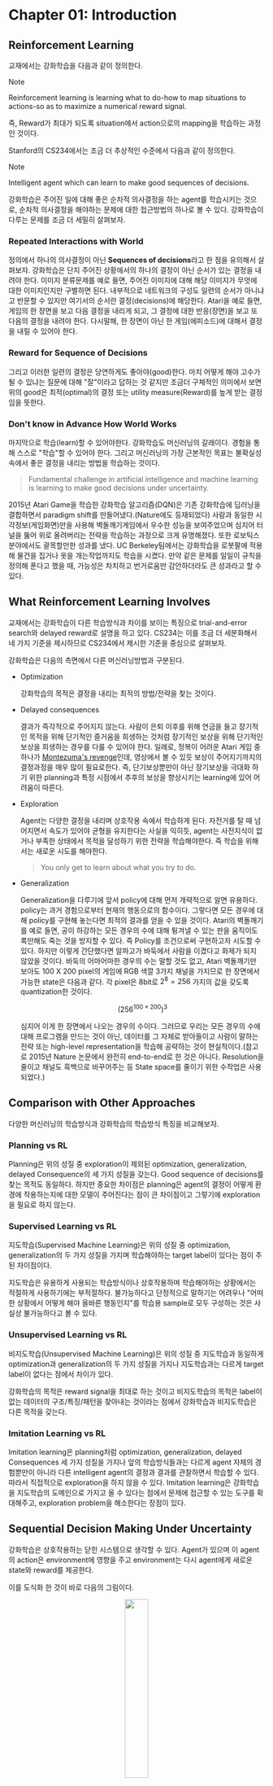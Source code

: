 # Chapter 01: Introduction

## Reinforcement Learning

교재에서는 강화학습을 다음과 같이 정의한다.

> [!NOTE]
> Reinforcement learning is learning what to do-how to map situations to actions-so as to maximize a numerical reward signal.

즉, Reward가 최대가 되도록 situation에서 action으로의 mapping을 학습하는 과정인 것이다.

Stanford의 CS234에서는 조금 더 추상적인 수준에서 다음과 같이 정의한다.

> [!NOTE]
> Intelligent agent which can learn to make good sequences of decisions.

강화학습은 주어진 일에 대해 좋은 순차적 의사결정을 하는 agent를 학습시키는 것으로, 순차적 의사결정을 해야하는 문제에 대한 접근방법의 하나로 볼 수 있다. 강화학습이 다루는 문제를 조금 더 세밀히 살펴보자.

### Repeated Interactions with World

정의에서 하나의 의사결정이 아닌 **Sequences of decisions**라고 한 점을 유의해서 살펴보자. 강화학습은 단지 주어진 상황에서의 하나의 결정이 아닌 순서가 있는 결정을 내려야 한다. 이미지 분류문제를 예로 들면, 주어진 이미지에 대해 해당 이미지가 무엇에 대한 이미지인지만 구별하면 된다. 내부적으로 네트워크의 구성도 일련의 순서가 아니냐고 반문할 수 있지만 여기서의 순서란 결정(decisions)에 해당한다. Atari을 예로 들면, 게임의 한 장면을 보고 다음 결정을 내리게 되고, 그 결정에 대한 반응(장면)을 보고 또 다음의 결정을 내려야 한다. 다시말해, 한 장면이 아닌 한 게임(에피소드)에 대해서 결정을 내릴 수 있어야 한다.

### Reward for Sequence of Decisions

그리고 이러한 일련의 결정은 당연하게도 좋아야(good)한다. 마치 어떻게 해야 고수가 될 수 있냐는 질문에 대해 "잘"이라고 답하는 것 같지만 조금더 구체적인 의미에서 보면 위의 good은 최적(optimal)의 결정 또는 utility measure(Reward)를 높게 받는 결정임을 뜻한다.

### Don't know in Advance How World Works

마지막으로 학습(learn)할 수 있어야한다. 강화학습도 머신러닝의 갈래이다. 경험을 통해 스스로 "학습"할 수 있어야 한다. 그리고 머신러닝의 가장 근본적인 목표는 불확실성 속에서 좋은 결정을 내리는 방법을 학습하는 것이다.

> Fundamental challenge in artificial intelligence and machine learning is learning to make good decisions under uncertainty.

2015년 Atari Game을 학습한 강화학습 알고리즘(DQN)은 기존 강화학습에 딥러닝을 결합하면서 paradigm shift를 만들어냈다.(Nature에도 등재되었다) 사람과 동일한 시각정보(게임화면)만을 사용해 벽돌깨기게임에서 우수한 성능을 보여주었으며 심지어 터널을 뚫어 위로 올려버리는 전략을 학습하는 과정으로 크게 유명해졌다. 또한 로보틱스분야에서도 괄목할만한 성과를 냈다. UC Berkeley팀에서는 강화학습을 로봇팔에 적용해 물건을 집거나 옷을 개는작업까지도 학습을 시켰다. 만약 같은 문제를 일일이 규칙을 정의해 푼다고 했을 때, 가능성은 차치하고 번거로움만 감안하더라도 큰 성과라고 할 수 있다.

## What Reinforcement Learning Involves

교재에서는 강화학습이 다른 학습방식과 차이를 보이는 특징으로 trial-and-error search와 delayed reward로 설명을 하고 있다. CS234는 이를 조금 더 세분화해서 네 가지 기준을 제시하므로 CS234에서 제시한 기준을 중심으로 살펴보자.

강화학습은 다음의 측면에서 다른 머신러닝방법과 구분된다.

* Optimization

  강화학습의 목적은 결정을 내리는 최적의 방법/전략을 찾는 것이다.
  
* Delayed consequences

  결과가 즉각적으로 주어지지 않는다. 사람이 은퇴 이후를 위해 연금을 들고 장기적인 목적을 위해 단기적인 즐거움을 희생하는 것처럼 장기적인 보상을 위해 단기적인 보상을 희생하는 경우를 다룰 수 있어야 한다. 일례로, 정복이 어려운 Atari 게임 중 하나가 [Montezuma's revenge](https://www.youtube.com/watch?v=ToSe_CUG0F4)인데, 영상에서 볼 수 있듯 보상이 주어지기까지의 결정과정을 매우 많이 필요로한다. 즉, 단기보상뿐만이 아닌 장기보상을 극대화 하기 위한 planning과 특정 시점에서 추후의 보상을 향상시키는 learning에 있어 어려움이 따른다.

* Exploration

  Agent는 다양한 결정을 내리며 상호작용 속에서 학습하게 된다. 자전거를 탈 때 넘어지면서 속도가 있어야 균형을 유지한다는 사실을 익히듯, agent는 사전지식이 없거나 부족한 상태에서 목적을 달성하기 위한 전략을 학습해야한다. 즉 학습을 위해서는 새로운 시도를 해야한다.

  > You only get to learn about what you try to do.

* Generalization

  Generalization을 다루기에 앞서 policy에 대해 먼저 개략적으로 알면 유용하다. policy는 과거 경험으로부터 현재의 행동으로의 함수이다. 그렇다면 모든 경우에 대해 policy를 구현해 놓는다면 최적의 결과를 얻을 수 있을 것이다. Atari의 벽돌깨기를 예로 들면, 공이 하강하는 모든 경우의 수에 대해 튕겨낼 수 있는 판을 움직이도록만해도 죽는 것을 방지할 수 있다. 즉 Policy를 조건으로써 구현하고자 시도할 수 있다. 하지만 이렇게 간단했다면 알파고가 바둑에서 사람을 이겼다고 화제가 되지 않았을 것이다. 바둑의 어마어마한 경우의 수는 말할 것도 없고, Atari 벽돌깨기만 보아도 100 X 200 pixel의 게임에 RGB 색깔 3가지 채널을 가지므로 한 장면에서 가능한 state은 다음과 같다. 각 pixel은 8bit로 $2^8=256$ 가지의 값을 갖도록 quantization한 것이다.

  $$\left(256^{100 \times 200}\right)^3$$

  심지어 이게 한 장면에서 나오는 경우의 수이다. 그러므로 우리는 모든 경우의 수에 대해 프로그램을 만드는 것이 아닌, 데이터를 그 자체로 받아들이고 사람이 말하는 전략 또는 high-level representation을 학습해 공략하는 것이 현실적이다.(참고로 2015년 Nature 논문에서 완전히 end-to-end로 한 것은 아니다. Resolution을 줄이고 채널도 흑백으로 바꾸어주는 등 State space를 줄이기 위한 수작업은 사용되었다.)

## Comparison with Other Approaches

다양한 머신러닝의 학습방식과 강화학습의 학습방식 특징을 비교해보자.

### Planning vs RL

Planning은 위의 성질 중 exploration이 제외된 optimization, generalization, delayed Consequence의 세 가지 성질을 갖는다. Good sequence of decisions를 찾는 목적도 동일하다. 하지만 중요한 차이점은 planning은 agent의 결정이 어떻게 환경에 작용하는지에 대한 모델이 주어진다는 점이 큰 차이점이고 그렇기에 exploration을 필요로 하지 않는다.

### Supervised Learning vs RL

지도학습(Supervised Machine Learning)은 위의 성질 중 optimization, generalization의 두 가지 성질을 가지며 학습해야하는 target label이 있다는 점이 주된 차이점이다.

지도학습은 유용하게 사용되는 학습방식이나 상호작용하며 학습해야하는 상황에서는 적절하게 사용하기에는 부적절하다. 불가능하다고 단정적으로 말하기는 어려우나 "어떠한 상황에서 어떻게 해야 올바른 행동인지"를 학습용 sample로 모두 구성하는 것은 사실상 불가능하다고 볼 수 있다.

### Unsupervised Learning vs RL

비지도학습(Unsupervised Machine Learning)은 위의 성질 중 지도학습과 동일하게 optimization과 generalization의 두 가지 성질을 가지나 지도학습과는 다르게 target label이 없다는 점에서 차이가 있다.

강화학습의 목적은 reward signal을 최대로 하는 것이고 비지도학습의 목적은 label이 없는 데이터의 구조/특징/패턴을 찾아내는 것이라는 점에서 강화학습과 비지도학습은 다른 목적을 갖는다.

### Imitation Learning vs RL

Imitation learning은 planning처럼 optimization, generalization, delayed Consequences 세 가지 성질을 가지나 앞의 학습방식들과는 다르게 agent 자체의 경험뿐만이 아니라 다른 intelligent agent의 결정과 결과를 관찰하면서 학습할 수 있다. 따라서 직접적으로 exploration을 하지 않을 수 있다. Imitation learning은 강화학습을 지도학습의 도메인으로 가지고 올 수 있다는 점에서 문제에 접근할 수 있는 도구를 확대해주고, exploration problem을 해소한다는 장점이 있다.

## Sequential Decision Making Under Uncertainty

강화학습은 상호작용하는 닫힌 시스템으로 생각할 수 있다. Agent가 있으며 이 agent의 action은 environment에 영향을 주고 environment는 다시 agent에게 새로운 state와 reward를 제공한다.

이를 도식화 한 것이 바로 다음의 그림이다.


<div align=center>
<img src="https://upload.wikimedia.org/wikipedia/commons/thumb/1/1b/Reinforcement_learning_diagram.svg/1024px-Reinforcement_learning_diagram.svg.png" width=30% height=30% />
</div>

Agent의 목표는 총 보상의 기대값을 최대로 하는 방법을 찾는 것이다.

> Goal: Select actions to maximize total expected future reward

Time step별로 정리하면 각 time step $t$마다 다음의 순서대로 진행된다.

1. Agent가 action $a_t$를 실행한다.
2. Environment는 입력으로 action $a_t$를 받고 변화된 환경 $o_t$와 reward $r_t$를 출력으로 내보낸다.
3. Agent는 $o_t$와 $r_t$를 Input으로 받는다.

이러한 절차를 반복적으로 거치게 되면 history는 action과 관찰한 state, reward에 대한 기록으로써 다음처럼 저장된다.

$$h_t = (a_1, o_1, r_1, \ldots, a_t, o_t, r_t)$$

다음 state은 그 동안의 history에 의해 결정된다는 점에서 history의 함수라고 말할 수도 있다.

### Markov Assumption

강화학습은 learning agent와 environment의 state, action, reward간 상호작용을 정의하기위해 **Markov Decision Process(MDP)** framework을 사용한다. 따라서 강화학습을 이해하기 위해서는 MDP에 대한 이해가 바탕이 되어야 한다.

강화학습문제들은 [Dynamical systems theory](https://en.wikipedia.org/wiki/Dynamical_systems_theory)에서 다루는 incompletely-known Markov decision processes에 대한 optimal control문제로 구성해 볼 수 있다. 이에 대한 세부적인 내용은 교재 Chapter 3의 주된 주제이므로 여기서는 Markov Decision Process(MDP)와 이를 구성하는 기본 가정에 대해 가볍게 살펴보자.

**Markov assumption**은 각 상태에서 다음 상태가 오직 현재상태로부터만 영향을 받고 과거의 상태로부터는 독립적인 성질을 말한다. 다시 말해, $S_{t+1}$은 $S_{t-1}$과는 독립적이고 $S_t$로부터만 영향을 받는다. 이러한 성질을 만족하는 process를 Markov Process라고 한다.

$$p(s_{t+1} \vert s_t, a_t) = p(s_{t+1} \vert h_t, a_t)$$

이렇게만 생각해보면 세상에 Markov Property를 만족하는 것은 별로 없어보인다. 내일의 결과는 오늘뿐만이 아니라 어제의 영향도 받을 것이고, 음악추천서비스가 내게 추천해주는 다음곡은 현재 듣고있는 곡뿐만이 아닌 과거에 들은 곡들도 감안할 것이다. 매우 제한적이다. 하지만, history를 state으로 생각하면($s_t = h_t$) Markov assumption을 항상 만족하게 할 수 있다. 실제 문제에서는 흔히 가장 최근의 observation을 sufficient statistic of history로 설정하기도 한다. 위에 언급된 Atari를 예로 들면, DQN 알고리즘은 최근 4개의 observation을 state으로 사용하였다. 즉, 최근 4개의 history를 하나의 state로 취급하여 Markov assumption을 만족시킨 것으로 이해할 수 있다.

### Markov Models

Markov Model은 크게 다음 질문들에 대한 Yes/No 여부에 따라 네가지 종류로 나눌 수 있다.

* States are completely observable?
* Do we have control over the state transitions?

각각의 기준을 먼저 살펴보자. State가 completely observable하다는 것은 무엇일까? 현재, 환경에서 상태를 내가 인지할 수 있는 예는 보드게임들이 있을 것이다. 체스나 바둑을 생각해보면 나의 state를 state space에서 정확하게 특정할 수 있다. 하지만 스타크래프트와 같은 게임을 생각해보자. 플레이어가 알 수 있는 곳은 시야가 확보된 지역에 한정된다. 시야가 없거나, 정찰을 했더라도 현재 시야가 없으면 그 곳에서 어떤 일이 일어나는지를 모른다. 이런 상태를 partially observable하다고 한다.

그 다음 기준인 Do we have control over the state transitions?에 대해 생각해보자. 문자 그대로 state transition에 개입을 할 수 있는지 여부이다. 슬롯머신 앞에 앉아있다고 생각해보자. 레버가 없는 슬롯머신이며 결과가 나오면 자동으로 다음 게임이 진행된다고 가정하면, 플레이어는 현재 상태에서 다음 상태로 선택의 여지 없이 넘어가게 된다. 즉, Control할 수 없는 상태라고 할 수 있다. 다른 슬롯머신은 레버가 세 개가 있고 각 레버는 다음 상태에 영향을 준다고 해보자. 이 때 플레이어가 어떤 레버를 당길지 고를 수 있다면 이는 state transition에 대해 control을 할 수 있는 상태이다.(두 상황 모두 state transition이 레버에 의해 결정됨을 전제로 한다.)

이를 염두에 두고 다음 네가지 Markov model을 알아보자.

### Markov Chain

<div align=center>
<img src="assets/images/Chapter01/HMM.png"/>
</div>

* 유한한 discrete states을 갖는다.
* State간 transition이 확률적으로 정의된다.
* 다음 state은 현재 state에 의해서만 결정된다. (과거 state에 대해 확률적으로 독립이다)

#### Hidden Markov Model (HMM)

<div align=center>
<img src="assets/images/Chapter01/HMM.png"/>
</div>

* 유한한 discrete states을 갖는다.
* State간 transition이 확률적으로 정의된다.
* 다음 state은 현재 state에 의해서만 결정된다. (과거 state에 대해 확률적으로 독립이다)
* **현재의 state을 모른다**.

#### Markov Decision Process (MDP)

<div align=center>
<img src="assets/images/Chapter01/MDP.png"/>
</div>

* 유한한 discrete states을 갖는다.
* States간 transition이 state와 action에 대해 확률적으로 정의된다.
* 다음 state은 현재 state와 현재 action에 의해서만 결정된다. (과거 state와 action 대해 확률적으로 독립이다)

#### Partially Observable Markov Decision Process (POMDP)

<div align=center>
<img src="assets/images/Chapter01/MDP.png"/>
</div>

* 유한한 discrete states을 갖는다.
* States간 transition이 state와 action에 대해 확률적으로 정의된다.
* 다음 state은 현재 state와 현재 action에 의해서만 결정된다. (과거 state와 action 대해 확률적으로 독립이다)
* **현재의 state을 모른다**.

#### Markov Model Summary

<div align=center>
<img src="assets/images/Chapter01/MarkovModels.png" width=50% height=50% />
</div>

## Types of Sequential Decision Processes

### Bandits

* Action이 다음 observation에 영향을 주지 않는다.
* 보상이 즉각적으로 주어진다.

### MDP and POMDP

* Action이 다음 observation에 영향을 준다.
* Delayed reward가 있으므로 credit assignment(특정 결과를 얻기 위한 행동을 푸는 문제)나 strategic action을 사용한다.

### How the World Changes

Environment의 특성에 따라 deterministic environment 혹은 stochastic environment로 나누어진다.

* Deterministic
  주어진 history와 action에 대해서 하나의 observation과 reward가 주어진다. 주로 robotics나 control(제어)쪽에서 이와 같은 가정을 한다.
* Stochastic
  주어진 history와 action에 대해 다수의 가능한 observation과 reward가 존재한다. 주로 environment에 대한 model을 구성하기 어려운 문제들이 이에 해당한다.

## RL Algorithm Components

강화학습을 구성하는 요소들에 대해서 살펴보자. 강화학습을 구성하고 있는 요소는 **Policy**, **Reward signal**, **Value function**이 있으며 환경에 대한 **Model**은 포함될 수도, 포함되지 않을 수도 있다. Model을 갖는 경우를 Model-based라고하며 Model이 없는 경우를 Model-free라고 한다.

### Policy

Policy는 agent의 state에서 action으로의 mapping이다. Policy $\pi$에 의해 agent가 어떤 action을 고를지가 결정된다.

$$\pi: S \rightarrow A$$

#### Deterministic policy
  State에서 하나의 action으로 mapping된다.
  $$\pi(s) = a$$

#### Stochastic policy:
  State에 대해서 action의 확률분포로 mapping된다.
  $$\pi(a \vert s ) = Pr(a_t = a \vert s_t = s)$$

### Reward Signal

Reward signal은 강화학습문제의 목표를 정의한다. 매 시점마다 environment는 강화학습 agent에게 reward라고 불리는 신호를 보낸다. 그리고 이 신호는 스칼라 값이다. 총 reward의 합(return)을 가장 크게 만드는 것이 강화학습 agent의 궁극적인 목표이다.

### Value Function

Reward signal이 action에 대한 environment의 즉각적인 반응(immediate response)으로서 좋고 나쁨을 알려준다면 value function은 장기적인 관점에서 좋고 나쁨을 정의한다. Value Function $V^{\pi}$는 Policy $\pi$를 따를 때 해당 State/Action을 통해 얻을 수 있는 미래 보상에 대한 기댓값이다.

$$V^{\pi}(s_t = s) = \mathbb{E}_{\pi}[r_t + \gamma r_{t+1} + \gamma^2 r_{t+2} + \cdots \vert s_t = s]$$

위에서 확인할 수 있듯, value function은 하나의 reward가 아닌 reward의 총합에 대한 기댓값으로써 정의하므로 value function을 통해 state와 action에 대한 좋음과 나쁨의 정도를 정량화 할 수 있다. 또한, Discount factor $\gamma$에 의해 immeidate reward와 future reward의 균형을 조절할 수 있다. 극단적으로 $\gamma=0$이면 immediate reward만 고려하게되며 $\gamma=1$이면 미래보상과 현재보상을 동등하게 반영한다.

### Model

강화학습을 구성하는 마지막 요소는 model이다. Model은 environment가 agent의 action에 대해 어떻게 반응하는지를 표현한다.

* 다음 state를 예측하는 transition/dynamics 모델은 다음과 같이 표현할 수 있다.
  $$p(s_{t+1} = s^\prime \vert s_t = s, a_t = a)$$
* Immediate reward를 예측하는 reward model은 다음과 같이 표현할 수 있다.
  $$r(s_t = s, a_t = a) = \mathbb{E}[r_t \vert s_t = s, a_t = a]$$

Model이 있는 경우, 다음 state와 reward를 경험하지 않고도 예측해 볼 수 있으므로 planning분야에서는 model을 활용하여 가능한 미래 상황을 고려해 action을 결정할 수 있다.

## Types of RL Agents

강화학습 agent의 종류는 model의 사용여부에 따라 model-based와 model-free 두 가지로 나눌 수 있다. Model-based는 이름에서 의미하듯 모델을 통해 policy와 value function을 가질 수 있다.

Openai의 강화학습 튜토리얼인 Spinning up에서도 model 유무에 따라 구분하고 있다.

<div align=center>
<img src="https://spinningup.openai.com/en/latest/_images/rl_algorithms_9_15.svg"/>
</div>

### Evolutionary Methods vs RL (Value Function Estimation)

대부분의 강화학습문제는 value function을 잘 추정(estimate)하는 문제로 귀결된다. 하지만 반드시 문제의 해결을 위해서 value function을 사용해야 하는 것은 아니다. Evolutionary methods 중 Genetic algorithms, Genetic programming, Simulated annealing 등은 value function을 추정하지 않고 문제를 해결한다.

Value function을 사용하는 강화학습과 evolutionary methods의 가장 큰 차이점은 중간과정의 반영여부이다. 예를 들어, 체스, 바둑과 같은 게임은 승, 패가 결정되기까지 말의 이동이 여러단계에 걸쳐서 일어난다. 학습과정에서 evolutionary methods는 다양한 policy를 고정한 채로 게임을 진행해 승률에 따라 다음 policy 선택을 결정한다. 하지만 승률을 적절하게 추정하기위해서는 많은 게임을 해보아야 한다. (같은 전략이 계속 먹히는지 한 두판만 해서 결정할 수 는 없다) 그리고 결과적으로 최종 결과, 즉 게임의 승패만이 해당 Policy의 승률로서 저장된다. 여기서 중요한 점은 게임 중에 일어난 과정들은 무시된다는 것이다. 다시 말해, 게임을 승리로 이끈 결정적인 수가 어떤 것이었는지는 고려되지 않고 단지 승리하게 된 게임의 모든 행동들이 높은 점수를 받게 되는 것이다. 이는 value function methods에서 한 게임 내에서의 각각의 state을 평가하는 것과는 대조적이다.

결국 evolutionary methods와 value function methods 모두 policy space를 탐색한다는 점에서는 같지만 value function은 한 게임 내에서 일어났던 정보들을 이용할 수 있다는 점에서 차이가 있다. 또한 이러한 차이는 강화학습이 environment와 상호작용한다는 점과 지연된 보상을 감안한 목표달성을 반영한다는점을 분명히 보여준다.

## Key Challenges in Learning to Make Sequences of Good Decisions

그렇다면 순차적인 좋은 결정을 내리기위한 학습과정에서의 어려운 점은 어떤 것이 있을까? Planning과 Reinforcement Learning으로 구분해서 확인해보자.

### Planning

Planning은 Environment가 어떻게 작동하는지에 대한 Model이 있다는 점에서 그렇지 않은 경우보다 수월한 부분이 있다. 하지만 Model은 Model일 뿐이며 Real environment는 아니다. Real environment와 Model이 괴리가 있다면 학습과정에서의 어려움을 차치하더라도 Model의 오차로 인해 학습이 어려워질 수 있다.

Planning의 예로 예전 Windows에 기본으로 깔려있던 Solitaire 카드놀이를 들 수 있다. Solitaire는 Clova/Heart/Spade/Diamond별로 Sorting을 시키면 되는 게임이다. 사용자의 Action에 대한 Environment의 반응, 즉 Model도 명확하다. 최적의 Action을 구하기 위해 Model이 있다는 점을 이용해 이후 다루게 될 Dynamic programming이나 Tree search등의 방법을 사용할 수 있다.

### Reinforcement Learning

Planning과는 다르게 RL에서 어려운 점은 실제 세계가 어떻게 작동하는지 모른다는 것이다. 오목이라는 게임의 Rule을 알고 학습하는 것이 Planning이라면 RL에서는 오목에 대한 룰도 없이 그저 수많은 시도를 통해 오목이란 어떤 게임인가에 대해 알아내야 한다. 따라서 직/간접적으로 실제 세계(예시에서는 오목의 규칙)의 작동원리를 알아내야 한다. 이렇게 작동원리를 알아냈다면 이를 기반으로 Policy를 향상시켜갈 수 있다.

7.1의 Solitaire예를 이어가면 RL에서는 Solitaire가 어떤 게임인지 모르는 상태에서 학습한다고 보면된다. 카드를 올바른 순서가 되도록 놓아야 Reward가 발생할 것이고 이러한 Reward를 통해 Solitaire가 어떤 게임인지를 알아내는 것 또한 RL에서는 학습과정에 포함된다.

## Exploration and Exploitation

강화학습의 주요한 특징 중 하나는 Exploration-exploitation trade-off이다. RL Agent는 상호작용을 통해 학습하므로 행동을 취하는 전략은 중요한 문제이다. 이때 행동을 취하는 방식은 두 가지로 나누어 볼 수 있다.

첫번째는 Exploration이다. 새로운 행동을 취함으로써 미래에 Reward를 크게할 수 있는 더 좋은 방법을 찾아낼 수 있다. 특히 문제에 대해 사전지식이 없다면 Exploration을 통해 Policy를 향상시켜야 한다. 극단적으로 Exploration을 하면 매번 새로운 행동만 취하고 정작 학습한 내용은 잘 활용하지 못하게 될 것이다.

두번째는 Exploitation이다. 과거 경험을 통해 가장 좋은 Reward를 받을 수 있는 방법을 선택하는 행동을 Exploitation이라고 한다. 다양한 점심메뉴를 시도(Exploration)했으면 이후에는 가장 만족도가 높은 메뉴를 자주 먹게(Exploitation) 될 것이다.

## Policy Evaluation and Control

Policy evaluation은 특정 Policy에 대해 Value function을 결정하는 과정이다.

$$
\pi \rightarrow v_{\pi}
$$

Control은 가능한한 많은 reward를 받을 수 있는 Policy를 찾는 작업으로 Policy를 향상시키는 작업을 포함한다. 따라서 Control은 RL에서의 궁극적인 목표이기도 하다. 자세한 내용은 Dynamic Programming에서 다루도록 한다.

## Conclusion

이번 포스팅에서는 RL에 대해 기본적인 내용들을 알아보았다.

## Reference

* [Stanford CS234 Lecture](http://web.stanford.edu/class/cs234/index.html)
* [Sutton, R. S., Barto, A. G. (2018). Reinforcement learning: An introduction. Cambridge, MA: The MIT Press.](http://www.incompleteideas.net/book/the-book-2nd.html)
* [CMU POMDP Lecture](https://www.cs.cmu.edu/~ggordon/780-fall07/lectures/POMDP_lecture.pdf)
* [Open AI: Spinning Up](https://spinningup.openai.com/)
* [Wikipedia: Reinforcement Learning](https://en.wikipedia.org/wiki/Reinforcement_learning#:~:text=Reinforcement%20learning%20(강화학습)%20is%20an,supervised%20learning%20and%20unsupervised%20learning.)
